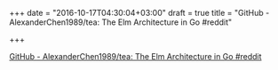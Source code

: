 +++
date = "2016-10-17T04:30:04+03:00"
draft = true
title = "GitHub - AlexanderChen1989/tea: The Elm Architecture in Go  #reddit"

+++

<p><a href="https://t.co/m6ZDqXJeuN">GitHub - AlexanderChen1989/tea: The Elm Architecture in Go  #reddit</a></p>
